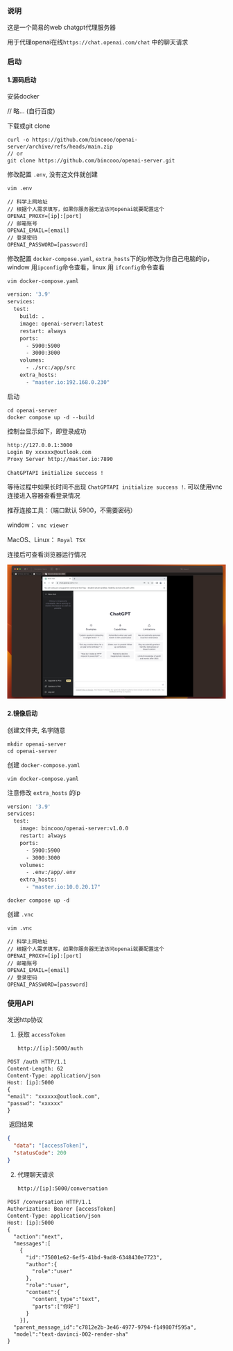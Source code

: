 ### 说明

这是一个简易的web chatgpt代理服务器

用于代理openai在线`https://chat.openai.com/chat` 中的聊天请求



### 启动

#### 1.源码启动



安装docker

// 略...    (自行百度)

下载或git clone

```shell
curl -o https://github.com/bincooo/openai-server/archive/refs/heads/main.zip
// or
git clone https://github.com/bincooo/openai-server.git
```



修改配置 `.env`, 没有这文件就创建

```shell
vim .env
```

```shell
// 科学上网地址
// 根据个人需求填写，如果你服务器无法访问openai就要配置这个
OPENAI_PROXY=[ip]:[port]
// 邮箱账号
OPENAI_EMAIL=[email]
// 登录密码
OPENAI_PASSWORD=[password]
```

修改配置 `docker-compose.yaml`, `extra_hosts`下的ip修改为你自己电脑的ip，window 用`ipconfig`命令查看，linux 用 `ifconfig`命令查看

```shell
vim docker-compose.yaml
```

```dockerfile
version: '3.9'
services:
  test:
    build: .
    image: openai-server:latest
    restart: always
    ports:
      - 5900:5900
      - 3000:3000
    volumes:
      - ./src:/app/src
    extra_hosts:
      - "master.io:192.168.0.230"
```





启动

```shell
cd openai-server
docker compose up -d --build
```

控制台显示如下，即登录成功

```shell
http://127.0.0.1:3000
Login By xxxxxx@outlook.com
Proxy Server http://master.io:7890

ChatGPTAPI initialize success !
```



等待过程中如果长时间不出现  `ChatGPTAPI initialize success !`.  可以使用vnc连接进入容器查看登录情况

推荐连接工具：（端口默认 5900，不需要密码）

window： `vnc viewer`

MacOS、Linux： `Royal TSX`

连接后可查看浏览器运行情况

<img src="static/截屏2023-03-22 05.55.18.png" alt="截屏2023-03-22 05.55.18" style="zoom: 50%;" />







#### 2.镜像启动

创建文件夹, 名字随意

```shell
mkdir openai-server
cd openai-server
```

创建 `docker-compose.yaml`

```shell
vim docker-compose.yaml
```

注意修改 `extra_hosts` 的ip

```dockerfile
version: '3.9'
services:
  test:
    image: bincooo/openai-server:v1.0.0
    restart: always
    ports:
      - 5900:5900
      - 3000:3000
    volumes:
      - .env:/app/.env
    extra_hosts:
      - "master.io:10.0.20.17"
```

```shell
docker compose up -d
```



创建 `.vnc`

```shell
vim .vnc
```

```shell
// 科学上网地址
// 根据个人需求填写，如果你服务器无法访问openai就要配置这个
OPENAI_PROXY=[ip]:[port]
// 邮箱账号
OPENAI_EMAIL=[email]
// 登录密码
OPENAI_PASSWORD=[password]
```





### 使用API

 发送http协议

1. 获取 `accessToken`

   ```tex
   http://[ip]:5000/auth
   ```

   

```http
POST /auth HTTP/1.1
Content-Length: 62
Content-Type: application/json
Host: [ip]:5000
{
"email": "xxxxxx@outlook.com",
"passwd": "xxxxxx"
}
```

​	返回结果

```json
{
  "data": "[accessToken]",
  "statusCode": 200
}
```

2. 代理聊天请求

   ```tex
   http://[ip]:5000/conversation
   ```

   

```http
POST /conversation HTTP/1.1
Authorization: Bearer [accessToken]
Content-Type: application/json
Host: [ip]:5000
{
  "action":"next",
  "messages":[
    {
      "id":"75001e62-6ef5-41bd-9ad8-6348430e7723",
      "author":{
        "role":"user"
      },
      "role":"user",
      "content":{
        "content_type":"text",
        "parts":["你好"]
      }
    }],
  "parent_message_id":"c7812e2b-3e46-4977-9794-f149807f595a",
  "model":"text-davinci-002-render-sha"
}
```

